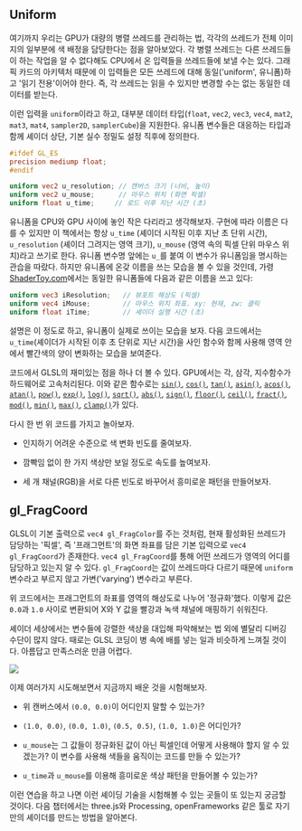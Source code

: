 ## Uniform

여기까지 우리는 GPU가 대량의 병렬 쓰레드를 관리하는 법, 각각의 쓰레드가 전체 이미지의 일부분에 색 배정을 담당한다는 점을 알아보았다. 각 병렬 쓰레드는 다른 쓰레드들이 하는 작업을 알 수 없다해도 CPU에서 온 입력들을 쓰레드들에 보낼 수는 있다. 그래픽 카드의 아키텍처 때문에 이 입력들은 모든 쓰레드에 대해 동일('uniform', 유니폼)하고 '읽기 전용'이어야 한다. 즉, 각 쓰레드는 읽을 수 있지만 변경할 수는 없는  동일한 데이터를 받는다.

이런 입력을 `uniform`이라고 하고, 대부분 데이터 타입(`float`, `vec2`, `vec3`, `vec4`, `mat2`, `mat3`, `mat4`, `sampler2D`, `samplerCube`)을 지원한다. 유니폼 변수들은 대응하는 타입과 함께 셰이더 상단, 기본 실수 정밀도 설정 직후에 정의한다.

```glsl
#ifdef GL_ES
precision mediump float;
#endif

uniform vec2 u_resolution; // 캔버스 크기 (너비, 높이)
uniform vec2 u_mouse;      // 마우스 위치 (화면 픽셀)
uniform float u_time;	  // 로드 이후 지난 시간 (초)
```

유니폼을 CPU와 GPU 사이에 놓인 작은 다리라고 생각해보자. 구현에 따라 이름은 다를 수 있지만 이 책에서는 항상 `u_time` (셰이더 시작된 이후 지난 초 단위 시간), `u_resolution` (셰이더 그려지는 영역 크기), `u_mouse` (영역 속의 픽셀 단위 마우스 위치)라고 쓰기로 한다. 유니폼 변수명 앞에는 `u_`를 붙여 이 변수가 유니폼임을 명시하는 관습을 따랐다. 하지만 유니폼에 온갖 이름을 쓰는 모습을 볼 수 있을 것인데, 가령 [ShaderToy.com](https://www.shadertoy.com/)에서는 동일한 유니폼들에 다음과 같은 이름을 쓰고 있다:

```glsl
uniform vec3 iResolution;   // 뷰포트 해상도 (픽셀)
uniform vec4 iMouse;        // 마우스 위치 좌표. xy: 현재, zw: 클릭
uniform float iTime;        // 셰이더 실행 시간 (초)
```

설명은 이 정도로 하고, 유니폼이 실제로 쓰이는 모습을 보자. 다음 코드에서는 `u_time`(셰이더가 시작된 이후 초 단위로 지난 시간)을 사인 함수와 함께 사용해 영역 안에서 빨간색의 양이 변화하는 모습을 보여준다.

<div class="codeAndCanvas" data="time.frag"></div>

코드에서 GLSL의 재미있는 점을 하나 더 볼 수 있다. GPU에서는 각, 삼각, 지수함수가 하드웨어로 고속처리된다. 이와 같은 함수로는 [`sin()`](../glossary/?search=sin), [`cos()`](../glossary/?search=cos), [`tan()`](../glossary/?search=tan), [`asin()`](../glossary/?search=asin), [`acos()`](../glossary/?search=acos), [`atan()`](../glossary/?search=atan), [`pow()`](../glossary/?search=pow), [`exp()`](../glossary/?search=exp), [`log()`](../glossary/?search=log), [`sqrt()`](../glossary/?search=sqrt), [`abs()`](../glossary/?search=abs), [`sign()`](../glossary/?search=sign), [`floor()`](../glossary/?search=floor), [`ceil()`](../glossary/?search=ceil), [`fract()`](../glossary/?search=fract), [`mod()`](../glossary/?search=mod), [`min()`](../glossary/?search=min), [`max()`](../glossary/?search=max), [`clamp()`](../glossary/?search=clamp)가 있다.

다시 한 번 위 코드를 가지고 놀아보자.

* 인지하기 어려운 수준으로 색 변화 빈도를 줄여보자.

* 깜빡임 없이 한 가지 색상만 보일 정도로 속도를 높여보자.

* 세 개 채널(RGB)을 서로 다른 빈도로 바꾸어서 흥미로운 패턴을 만들어보자.

## gl_FragCoord

GLSL이 기본 출력으로 `vec4 gl_FragColor`를 주는 것처럼, 현재 활성화된 쓰레드가 담당하는 '픽셀', 즉 '프래그먼트'의 화면 좌표를 담은 기본 입력으로 `vec4 gl_FragCoord`가 존재한다. `vec4 gl_FragCoord`를 통해 어떤 쓰레드가 영역의 어디를 담당하고 있는지 알 수 있다. `gl_FragCoord`는 값이 쓰레드마다 다르기 때문에 `uniform` 변수라고 부르지 않고 가변('varying') 변수라고 부른다.

<div class="codeAndCanvas" data="space.frag"></div>

위 코드에서는 프래그먼트의 좌표를 영역의 해상도로 나누어 '정규화'했다. 이렇게 값은 `0.0`과 `1.0` 사이로 변환되어 X와 Y 값을 빨강과 녹색 채널에 매핑하기 쉬워진다.

셰이더 세상에서는 변수들에 강렬한 색상을 대입해 파악해보는 법 외에 별달리 디버깅 수단이 많지 않다. 때로는 GLSL 코딩이 병 속에 배를 넣는 일과 비슷하게 느껴질 것이다. 아름답고 만족스러운 만큼 어렵다.

![](08.png)

이제 여러가지 시도해보면서 지금까지 배운 것을 시험해보자.

* 위 캔버스에서 `(0.0, 0.0)`이 어디인지 말할 수 있는가?

* `(1.0, 0.0)`, `(0.0, 1.0)`, `(0.5, 0.5)`, `(1.0, 1.0)`은 어디인가?

* `u_mouse`는 그 값들이 정규화된 값이 아닌 픽셀인데 어떻게 사용해야 할지 알 수 있겠는가? 이 변수를 사용해 색들을 움직이는 코드를 만들 수 있는가?

* `u_time`과 `u_mouse`를 이용해 흥미로운 색상 패턴을 만들어볼 수 있는가?

이런 연습을 하고 나면 이런 셰이딩 기술을 시험해볼 수 있는 곳들이 또 있는지 궁금할 것이다. 다음 챕터에서는 three.js와 Processing, openFrameworks 같은 툴로 자기만의 셰이더를 만드는 방법을 알아본다.
